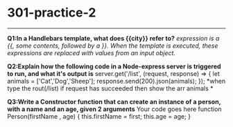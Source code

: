 # 301-practice-2
----
**Q1:In a Handlebars template, what does {{city}} refer to?**
 *expression is a {{, some contents, followed by a }}. When the template is executed, these expressions are replaced with values from an input object.*

 

**Q2:Explain how the following code in a Node-express server is triggered to run, and what it's output is**
server.get('/list', (request, response) => {
   let animals = ['Cat','Dog','Sheep'];
   response.send(200).json(animals);
});
*when type the rout(/list) if  request has succeeded then show the arr animals *



**Q3:Write a Constructor function that can create an instance of a person, with a name and an age, given 2 arguments**
Your code goes here
function Person(firstName , age) {
  this.firstName = first;
  this.age = age;
}